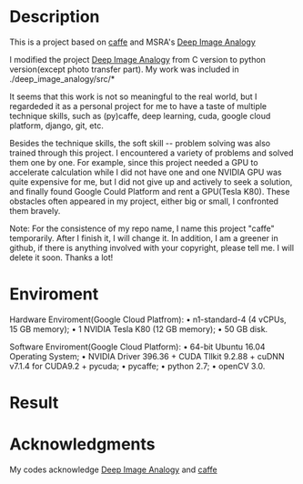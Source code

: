 # Description

This is a project based on [caffe](http://caffe.berkeleyvision.org) and MSRA's [Deep Image Analogy](https://github.com/msracver/Deep-Image-Analogy/tree/linux)

I modified the project [Deep Image Analogy](https://github.com/msracver/Deep-Image-Analogy/tree/linux) from C version to python version(except photo transfer part). My work was included in ./deep_image_analogy/src/*

It seems that this work is not so meaningful to the real world, but I regardeded it as a personal project for me to have a taste of multiple technique skills, such as (py)caffe, deep learning, cuda, google cloud platform, django, git, etc.

Besides the technique skills, the soft skill -- problem solving was also trained through this project. I encountered a variety of problems and solved them one by one. For example, since this project needed a GPU to accelerate calculation while I did not have one and one NVIDIA GPU was quite expensive for me, but I did not give up and actively to seek a solution, and finally found Google Could Platform and rent a GPU(Tesla K80). These obstacles often appeared in my project, either big or small, I confronted them bravely.

Note: For the consistence of my repo name, I name this project "caffe" temporarily. After I finish it, I will change it.
In addition, I am a greener in github, if there is anything involved with your copyright, please tell me. I will delete it soon.
Thanks a lot!

# Enviroment
Hardware Enviroment(Google Cloud Platfrom):
• n1-standard-4 (4 vCPUs, 15 GB memory);
• 1 NVIDIA Tesla K80 (12 GB memory);
• 50 GB disk.

Software Enviroment(Google Cloud Platform):
• 64-bit Ubuntu 16.04 Operating System;
• NVIDIA Driver 396.36 + CUDA Tllkit 9.2.88 + cuDNN v7.1.4 for CUDA9.2 + pycuda;
• pycaffe;
• python 2.7;
• openCV 3.0.

# Result

# Acknowledgments
My codes acknowledge [Deep Image Analogy](https://github.com/msracver/Deep-Image-Analogy/tree/linux) and [caffe](http://caffe.berkeleyvision.org)


